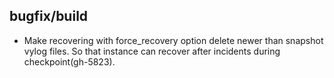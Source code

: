 ## bugfix/build

* Make recovering with force_recovery option delete newer than snapshot vylog
  files. So that instance can recover after incidents during checkpoint(gh-5823).
